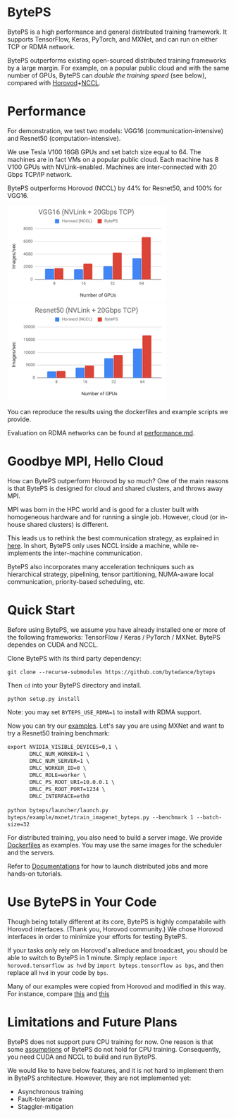 # BytePS

BytePS is a high performance and general distributed training framework. It supports TensorFlow, Keras, PyTorch, and MXNet, and can run on either TCP or RDMA network. 

BytePS outperforms existing open-sourced distributed training frameworks by a large margin. For example, on a popular public cloud and with the same number of GPUs, BytePS can *double the training speed* (see below), compared with [Horovod](https://github.com/horovod/horovod)+[NCCL](https://github.com/NVIDIA/nccl).

# Performance

For demonstration, we test two models: VGG16 (communication-intensive) and Resnet50 (computation-intensive).

We use Tesla V100 16GB GPUs and set batch size equal to 64. The machines are in fact VMs on a popular public cloud. Each machine has 8 V100 GPUs with NVLink-enabled. Machines are inter-connected with 20 Gbps TCP/IP network.

BytePS outperforms Horovod (NCCL) by 44% for Resnet50, and 100% for VGG16. 

<img src="/docs/images/perf_tcp_vgg16.png" width="360" height="220"><img src="/docs/images/perf_tcp_resnet50.png" width="360" height="220">

You can reproduce the results using the dockerfiles and example scripts we provide.

Evaluation on RDMA networks can be found at [performance.md](docs/performance.md).

# Goodbye MPI, Hello Cloud

How can BytePS outperform Horovod by so much? One of the main reasons is that BytePS is designed for cloud and shared clusters, and throws away MPI. 

MPI was born in the HPC world and is good for a cluster built with homogeneous hardware and for running a single job. However, cloud (or in-house shared clusters) is different.

This leads us to rethink the best communication strategy, as explained in [here](docs/rationale.md). In short, BytePS only uses NCCL inside a machine, while re-implements the inter-machine communication.

BytePS also incorporates many acceleration techniques such as hierarchical strategy, pipelining, tensor partitioning, NUMA-aware local communication, priority-based scheduling, etc. 

# Quick Start

Before using BytePS, we assume you have already installed one or more of the following frameworks: TensorFlow / Keras / PyTorch / MXNet. BytePS dependes on CUDA and NCCL.
 
Clone BytePS with its third party dependency:

```
git clone --recurse-submodules https://github.com/bytedance/byteps
```

Then `cd` into your BytePS directory and install. 
```
python setup.py install
```
Note: you may set `BYTEPS_USE_RDMA=1` to install with RDMA support. 

Now you can try our [examples](example). Let's say you are using MXNet and want to try a Resnet50 training benchmark:

```
export NVIDIA_VISIBLE_DEVICES=0,1 \
       DMLC_NUM_WORKER=1 \
       DMLC_NUM_SERVER=1 \
       DMLC_WORKER_ID=0 \
       DMLC_ROLE=worker \
       DMLC_PS_ROOT_URI=10.0.0.1 \
       DMLC_PS_ROOT_PORT=1234 \
       DMLC_INTERFACE=eth0 
       
python byteps/launcher/launch.py byteps/example/mxnet/train_imagenet_byteps.py --benchmark 1 --batch-size=32 
```

For distributed training, you also need to build a server image. We provide [Dockerfiles](docker) as examples. 
You may use the same images for the scheduler and the servers.

Refer to [Documentations](docs) for how to launch distributed jobs and more hands-on tutorials.

# Use BytePS in Your Code

Though being totally different at its core, BytePS is highly compatabile with Horovod interfaces. (Thank you, Horovod community.) We chose Horovod interfaces in order to minimize your efforts for testing BytePS.

If your tasks only rely on Horovod's allreduce and broadcast, you should be able to switch to BytePS in 1 minute. Simply replace `import horovod.tensorflow as hvd` by `import byteps.tensorflow as bps`, and then replace all `hvd` in your code by `bps`.

Many of our examples were copied from Horovod and modified in this way. For instance, compare [this](https://github.com/bytedance/byteps/blob/master/example/tensorflow/tensorflow_mnist.py) and [this](https://github.com/horovod/horovod/blob/master/examples/tensorflow_mnist.py)

# Limitations and Future Plans

BytePS does not support pure CPU training for now. One reason is that some [assumptions](docs/rationale.md) of BytePS do not hold for CPU training. Consequently, you need CUDA and NCCL to build and run BytePS.

We would like to have below features, and it is not hard to implement them in BytePS architecture. However, they are not implemented yet:
* Asynchronous training
* Fault-tolerance
* Staggler-mitigation